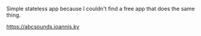 Simple stateless app because I couldn't find a free app that does the same thing.

https://abcsounds.ioannis.ky
